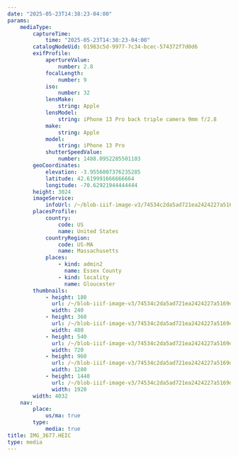 ```yaml
---
date: "2025-05-23T14:38:23-04:00"
params:
    mediaType:
        captureTime:
            time: "2025-05-23T14:38:23-04:00"
        catalogNodeUid: 01983c5d-9977-7c34-bcec-574372f7d0d6
        exifProfile:
            apertureValue:
                number: 2.8
            focalLength:
                number: 9
            iso:
                number: 32
            lensMake:
                string: Apple
            lensModel:
                string: iPhone 13 Pro back triple camera 9mm f/2.8
            make:
                string: Apple
            model:
                string: iPhone 13 Pro
            shutterSpeedValue:
                number: 1488.0952285501103
        geoCoordinates:
            elevation: -3.9556007376235285
            latitude: 42.619991666666664
            longitude: -70.62921944444444
        height: 3024
        imageService:
            infoUrl: /~/blob-iiif-image-v3/74534c2da5ad721ea2424227a5169d901eb4430f4581005aebf022605bb6bd7b/info.json
        placesProfile:
            country:
                code: US
                name: United States
            countryRegion:
                code: US-MA
                name: Massachusetts
            places:
                - kind: admin2
                  name: Essex County
                - kind: locality
                  name: Gloucester
        thumbnails:
            - height: 180
              url: /~/blob-iiif-image-v3/74534c2da5ad721ea2424227a5169d901eb4430f4581005aebf022605bb6bd7b/full/240%2C180/0/default.jpg
              width: 240
            - height: 360
              url: /~/blob-iiif-image-v3/74534c2da5ad721ea2424227a5169d901eb4430f4581005aebf022605bb6bd7b/full/480%2C360/0/default.jpg
              width: 480
            - height: 540
              url: /~/blob-iiif-image-v3/74534c2da5ad721ea2424227a5169d901eb4430f4581005aebf022605bb6bd7b/full/720%2C540/0/default.jpg
              width: 720
            - height: 960
              url: /~/blob-iiif-image-v3/74534c2da5ad721ea2424227a5169d901eb4430f4581005aebf022605bb6bd7b/full/1280%2C960/0/default.jpg
              width: 1280
            - height: 1440
              url: /~/blob-iiif-image-v3/74534c2da5ad721ea2424227a5169d901eb4430f4581005aebf022605bb6bd7b/full/1920%2C1440/0/default.jpg
              width: 1920
        width: 4032
    nav:
        place:
            us/ma: true
        type:
            media: true
title: IMG_3677.HEIC
type: media
---
```

